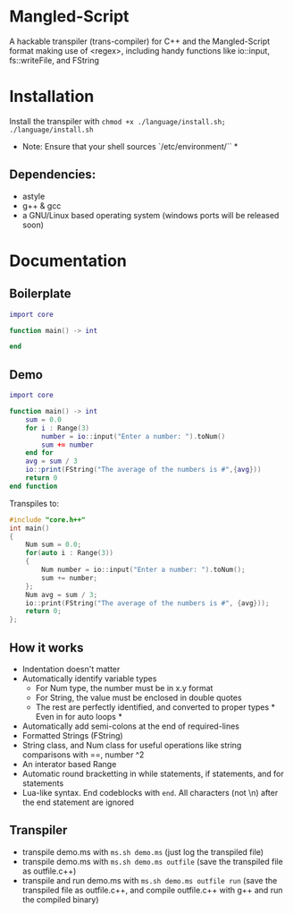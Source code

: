 # Mangled-Script
A hackable transpiler (trans-compiler) for C++ and the Mangled-Script format making use of &lt;regex>, including handy functions like io::input, fs::writeFile, and FString

# Installation
Install the transpiler with `chmod +x ./language/install.sh; ./language/install.sh`
* Note: Ensure that your shell sources `/etc/environment/`` *
## Dependencies:
- astyle
- g++ & gcc
- a GNU/Linux based operating system (windows ports will be released soon)

# Documentation
## Boilerplate
```lua
import core

function main() -> int

end
```

## Demo
```lua
import core

function main() -> int
    sum = 0.0
    for i : Range(3)
        number = io::input("Enter a number: ").toNum()
        sum += number
    end for
    avg = sum / 3
    io::print(FString("The average of the numbers is #",{avg}))
    return 0
end function
```
Transpiles to:
```c++
#include "core.h++"
int main()
{
    Num sum = 0.0;
    for(auto i : Range(3))
    {
        Num number = io::input("Enter a number: ").toNum();
        sum += number;
    };
    Num avg = sum / 3;
    io::print(FString("The average of the numbers is #", {avg}));
    return 0;
};
```

## How it works
- Indentation doesn't matter
- Automatically identify variable types
    - For Num type, the number must be in x.y format
    - For String, the value must be enclosed in double quotes
    - The rest are perfectly identified, and converted to proper types * Even in for auto loops *
- Automatically add semi-colons at the end of required-lines
- Formatted Strings (FString)
- String class, and Num class for useful operations like string comparisons with ==, number ^2
- An interator based Range
- Automatic round bracketting in while statements, if statements, and for statements
- Lua-like syntax. End codeblocks with `end`. All characters (not \n) after the end statement are ignored

## Transpiler
- transpile demo.ms with `ms.sh demo.ms` (just log the transpiled file)
- transpile demo.ms with `ms.sh demo.ms outfile` (save the transpiled file as outfile.c++)
- transpile and run demo.ms with `ms.sh demo.ms outfile run` (save the transpiled file as outfile.c++, and compile outfile.c++ with g++ and run the compiled binary)
